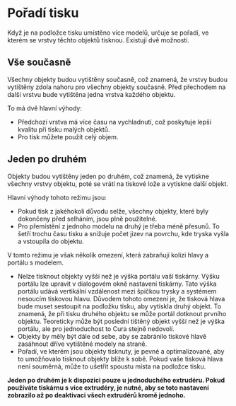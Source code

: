 Pořadí tisku
====
Když je na podložce tisku umístěno více modelů, určuje se pořadí, ve kterém se vrstvy těchto objektů tisknou. Existují dvě možnosti.

Vše současně
----
Všechny objekty budou vytištěny současně, což znamená, že vrstvy budou vytištěny zdola nahoru pro všechny objekty současně. Před přechodem na další vrstvu bude vytištěna  jedna vrstva každého objektu.

To má dvě hlavní výhody:
* Předchozí vrstva má více času na vychladnutí, což poskytuje lepší kvalitu při tisku malých objektů.
* Pro tisk můžete použít celý objem.

Jeden po druhém
----
Objekty budou vytištěny jeden po druhém, což znamená, že vytiskne všechny vrstvy objektu, poté se vrátí na tiskové lože a vytiskne další objekt.

Hlavní výhody tohoto režimu jsou:
* Pokud tisk z jakéhokoli důvodu selže, všechny objekty, které byly dokončeny před selháním, jsou plně použitelné.
* Pro přemístění z jednoho modelu na druhý je třeba méně přesunů. To šetří trochu času tisku a snižuje počet jizev na povrchu, kde tryska vyšla a vstoupila do objektu.

V tomto režimu je však několik omezení, která zabraňují kolizi hlavy a portálu s modelem.
* Nelze tisknout objekty vyšší než je výška portálu vaší tiskárny. Výšku portálu lze upravit v dialogovém okně nastavení tiskárny. Tato výška portálu udává vertikální vzdálenost mezi špičkou trysky a systémem nesoucím tiskovou hlavu. Důvodem tohoto omezení je, že tisková hlava bude muset sestoupit na podložku tisku, aby vytiskla druhý objekt. To znamená, že při tisku druhého objektu se může portál dotknout prvního objektu. Teoreticky může být poslední tištěný objekt vyšší než je výška portálu, ale pro jednoduchost to Cura stejně nedovolí.
* Objekty by měly být dále od sebe, aby se zabránilo tiskové hlavě zasáhnout dříve vytištěné modely na straně.
* Pořadí, ve kterém jsou objekty tisknuty, je pevné a optimalizované, aby to umožňovalo tisknout objekty blíže k sobě. Pokud vaše tisková hlava není souměrná, může to ušetřit spoustu místa na podložce tisku.

**Jeden po druhém je k dispozici pouze u jednoduchého extrudéru. Pokud používáte tiskárnu s více extrudéry, je nutné, aby se toto nastavení zobrazilo až po deaktivaci všech extrudérů kromě jednoho.**